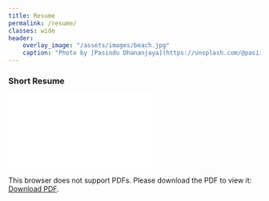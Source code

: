 ```yaml
---
title: Resume
permalink: /resume/
classes: wide
header:
    overlay_image: "/assets/images/beach.jpg"
    caption: "Photo by [Pasindu Dhananjaya](https://unsplash.com/@pasiiijay) on [Unsplash](https://unsplash.com)"
---
```


### Short Resume

<object data="/assets/docs/Uthpala-ShortResume.pdf" type="application/pdf" width="700px" height="700px">
    <embed src="/assets/docs/Uthpala-ShortResume.pdf">
        <p>This browser does not support PDFs. Please download the PDF to view it: <a href="/assets/docs/Uthpala-ShortResume.pdf">Download PDF</a>.</p>
    </embed>
</object>
